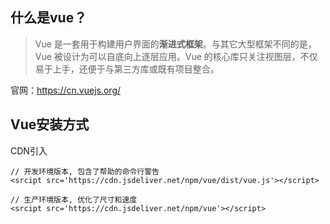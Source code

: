 ## 什么是vue？

> Vue 是一套用于构建用户界面的**渐进式框架**。与其它大型框架不同的是，Vue 被设计为可以自底向上逐层应用。Vue 的核心库只关注视图层，不仅易于上手，还便于与第三方库或既有项目整合。

官网：https://cn.vuejs.org/

## Vue安装方式

CDN引入

```
// 开发环境版本, 包含了帮助的命令行警告
<srcipt src='https://cdn.jsdeliver.net/npm/vue/dist/vue.js'></script>

// 生产环境版本, 优化了尺寸和速度
<srcipt src='https://cdn.jsdeliver.net/npm/vue'></script>

```

